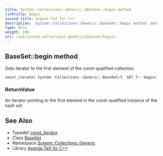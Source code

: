```yaml
---
title: System::Collections::Generic::BaseSet::begin method
linktitle: begin
second_title: Aspose.TeX for C++
description: 'System::Collections::Generic::BaseSet::begin method. Gets iterator to the first element of the const-qualified collection in C++.'
type: docs
weight: 100
url: /cpp/system.collections.generic/baseset/begin/
---
```

## BaseSet::begin method


Gets iterator to the first element of the const-qualified collection.

```cpp
const_iterator System::Collections::Generic::BaseSet<T, SET_T>::begin() const noexcept
```


### ReturnValue

An iterator pointing to the first element in the const-qualified instance of the hash set.

## See Also

* Typedef [const_iterator](../const_iterator/)
* Class [BaseSet](../)
* Namespace [System::Collections::Generic](../../)
* Library [Aspose.TeX for C++](../../../)

